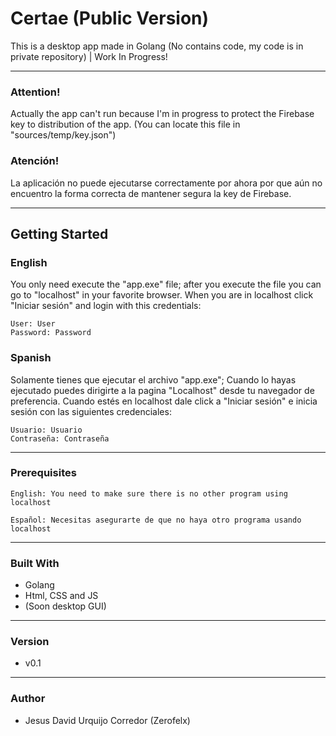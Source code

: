 # Certae (Public Version)
This is a desktop app made in Golang (No contains code, my code is in private repository) | Work In Progress!

---
### Attention!
Actually the app can't run because I'm in progress to protect the Firebase key to distribution of the app. (You can locate this file in "sources/temp/key.json")

### Atención!
La aplicación no puede ejecutarse correctamente por ahora por que aún no encuentro la forma correcta de mantener segura la key de Firebase.

---
## Getting Started
### English
You only need execute the "app.exe" file; after you execute the file you can go to "localhost" in your favorite browser.
When you are in localhost click "Iniciar sesión" and login with this credentials:
```
User: User
Password: Password
```

### Spanish
Solamente tienes que ejecutar el archivo "app.exe"; Cuando lo hayas ejecutado puedes dirigirte a la pagina "Localhost" desde tu navegador de preferencia.
Cuando estés en localhost dale click a "Iniciar sesión" e inicia sesión con las siguientes credenciales:
```
Usuario: Usuario
Contraseña: Contraseña
```
---
### Prerequisites
```
English: You need to make sure there is no other program using localhost
```
```
Español: Necesitas asegurarte de que no haya otro programa usando localhost
```
---
### Built With
- Golang
- Html, CSS and JS
- (Soon desktop GUI)
---
### Version
- v0.1
---
### Author
- Jesus David Urquijo Corredor (Zerofelx)

